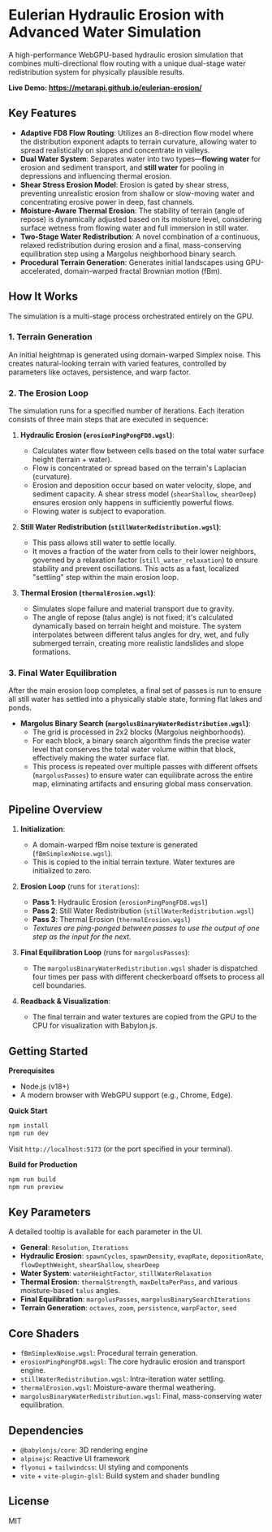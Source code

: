 # Eulerian Hydraulic Erosion with Advanced Water Simulation

A high-performance WebGPU-based hydraulic erosion simulation that combines multi-directional flow routing with a unique dual-stage water redistribution system for physically plausible results.

**Live Demo: https://metarapi.github.io/eulerian-erosion/**

## Key Features

-   **Adaptive FD8 Flow Routing**: Utilizes an 8-direction flow model where the distribution exponent adapts to terrain curvature, allowing water to spread realistically on slopes and concentrate in valleys.
-   **Dual Water System**: Separates water into two types—**flowing water** for erosion and sediment transport, and **still water** for pooling in depressions and influencing thermal erosion.
-   **Shear Stress Erosion Model**: Erosion is gated by shear stress, preventing unrealistic erosion from shallow or slow-moving water and concentrating erosive power in deep, fast channels.
-   **Moisture-Aware Thermal Erosion**: The stability of terrain (angle of repose) is dynamically adjusted based on its moisture level, considering surface wetness from flowing water and full immersion in still water.
-   **Two-Stage Water Redistribution**: A novel combination of a continuous, relaxed redistribution during erosion and a final, mass-conserving equilibration step using a Margolus neighborhood binary search.
-   **Procedural Terrain Generation**: Generates initial landscapes using GPU-accelerated, domain-warped fractal Brownian motion (fBm).

## How It Works

The simulation is a multi-stage process orchestrated entirely on the GPU.

### 1. Terrain Generation
An initial heightmap is generated using domain-warped Simplex noise. This creates natural-looking terrain with varied features, controlled by parameters like octaves, persistence, and warp factor.

### 2. The Erosion Loop
The simulation runs for a specified number of iterations. Each iteration consists of three main steps that are executed in sequence:

1.  **Hydraulic Erosion (`erosionPingPongFD8.wgsl`)**:
    -   Calculates water flow between cells based on the total water surface height (terrain + water).
    -   Flow is concentrated or spread based on the terrain's Laplacian (curvature).
    -   Erosion and deposition occur based on water velocity, slope, and sediment capacity. A shear stress model (`shearShallow`, `shearDeep`) ensures erosion only happens in sufficiently powerful flows.
    -   Flowing water is subject to evaporation.

2.  **Still Water Redistribution (`stillWaterRedistribution.wgsl`)**:
    -   This pass allows still water to settle locally.
    -   It moves a fraction of the water from cells to their lower neighbors, governed by a relaxation factor (`still_water_relaxation`) to ensure stability and prevent oscillations. This acts as a fast, localized "settling" step within the main erosion loop.

3.  **Thermal Erosion (`thermalErosion.wgsl`)**:
    -   Simulates slope failure and material transport due to gravity.
    -   The angle of repose (talus angle) is not fixed; it's calculated dynamically based on terrain height and moisture. The system interpolates between different talus angles for dry, wet, and fully submerged terrain, creating more realistic landslides and slope formations.

### 3. Final Water Equilibration
After the main erosion loop completes, a final set of passes is run to ensure all still water has settled into a physically stable state, forming flat lakes and ponds.

-   **Margolus Binary Search (`margolusBinaryWaterRedistribution.wgsl`)**:
    -   The grid is processed in 2x2 blocks (Margolus neighborhoods).
    -   For each block, a binary search algorithm finds the precise water level that conserves the total water volume within that block, effectively making the water surface flat.
    -   This process is repeated over multiple passes with different offsets (`margolusPasses`) to ensure water can equilibrate across the entire map, eliminating artifacts and ensuring global mass conservation.

## Pipeline Overview

1.  **Initialization**:
    -   A domain-warped fBm noise texture is generated (`fBmSimplexNoise.wgsl`).
    -   This is copied to the initial terrain texture. Water textures are initialized to zero.

2.  **Erosion Loop** (runs for `iterations`):
    -   **Pass 1**: Hydraulic Erosion (`erosionPingPongFD8.wgsl`)
    -   **Pass 2**: Still Water Redistribution (`stillWaterRedistribution.wgsl`)
    -   **Pass 3**: Thermal Erosion (`thermalErosion.wgsl`)
    -   *Textures are ping-ponged between passes to use the output of one step as the input for the next.*

3.  **Final Equilibration Loop** (runs for `margolusPasses`):
    -   The `margolusBinaryWaterRedistribution.wgsl` shader is dispatched four times per pass with different checkerboard offsets to process all cell boundaries.

4.  **Readback & Visualization**:
    -   The final terrain and water textures are copied from the GPU to the CPU for visualization with Babylon.js.

## Getting Started

**Prerequisites**
-   Node.js (v18+)
-   A modern browser with WebGPU support (e.g., Chrome, Edge).

**Quick Start**
```sh
npm install
npm run dev
```
Visit `http://localhost:5173` (or the port specified in your terminal).

**Build for Production**
```sh
npm run build
npm run preview
```

## Key Parameters

A detailed tooltip is available for each parameter in the UI.

-   **General**: `Resolution`, `Iterations`
-   **Hydraulic Erosion**: `spawnCycles`, `spawnDensity`, `evapRate`, `depositionRate`, `flowDepthWeight`, `shearShallow`, `shearDeep`
-   **Water System**: `waterHeightFactor`, `stillWaterRelaxation`
-   **Thermal Erosion**: `thermalStrength`, `maxDeltaPerPass`, and various moisture-based `talus` angles.
-   **Final Equilibration**: `margolusPasses`, `margolusBinarySearchIterations`
-   **Terrain Generation**: `octaves`, `zoom`, `persistence`, `warpFactor`, `seed`

## Core Shaders

-   `fBmSimplexNoise.wgsl`: Procedural terrain generation.
-   `erosionPingPongFD8.wgsl`: The core hydraulic erosion and transport engine.
-   `stillWaterRedistribution.wgsl`: Intra-iteration water settling.
-   `thermalErosion.wgsl`: Moisture-aware thermal weathering.
-   `margolusBinaryWaterRedistribution.wgsl`: Final, mass-conserving water equilibration.

## Dependencies

-   `@babylonjs/core`: 3D rendering engine
-   `alpinejs`: Reactive UI framework
-   `flyonui` + `tailwindcss`: UI styling and components
-   `vite` + `vite-plugin-glsl`: Build system and shader bundling

## License

MIT
